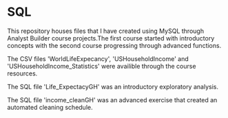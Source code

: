 # SQL
This repository houses files that I have created using MySQL through Analyst Builder course projects.The first course started with introductory concepts with the second course progressing through advanced functions.

The CSV files 'WorldLifeExpecancy', 'USHouseholdIncome' and 'USHouseholdIncome_Statistics'  were availible through the course resources.

The SQL file 'Life_ExpectacyGH'  was an introductory exploratory analysis.

The SQL file 'income_cleanGH' was an advanced exercise that created an automated cleaning schedule.


